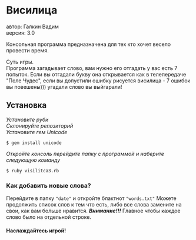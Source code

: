 # Висилица

автор: Галкин Вадим <br>
версия: 3.0

Консольная программа предназначена для тех кто хочет весело провести время.

Суть игры.<br>
Программа загадывает слово, вам нужно его отгадать у вас есть 7 попыток. Если вы отгадали букву она открывается как в
телепередаче "Поле Чудес", если вы допустили ошибку рисуется висилица - 7 ошибок вы повешены))) угадали слово вы
выйгарали!

## Установка

_Установите руби_<br>
_Склонируйте репозиторий_<br>
_Установите гем Unicode_

    $ gem install unicode

_Откройте консоль перейдите папку с программой и наберите следующую команду_

    $ ruby visilitсa3.rb


### Как добавить новые слова?
Перейдите в папку `"date"` и откройте блактнот `"words.txt"`
Можете продолжить список слов к тем что есть, либо все слова замените на свои, как вам больше нравится.
***Внимание!!!*** Главное чтобы каждое слово было на отдельной строке.

#### **Наслаждайтесь игрой!**



